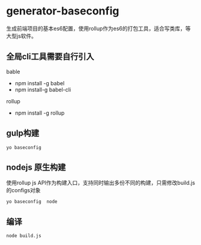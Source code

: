 # generator-baseconfig

生成前端项目的基本es6配置，使用rollup作为es6的打包工具，适合写类库，等大型js软件。

## 全局cli工具需要自行引入

bable
* npm install -g babel
* npm install-g babel-cli

rollup
* npm install -g rollup


## gulp构建

`yo baseconfig `

## nodejs 原生构建
使用rollup js API作为构建入口，支持同时输出多份不同的构建，只需修改build.js 的configs对象

`yo baseconfig  node`

## 编译
`node build.js`
